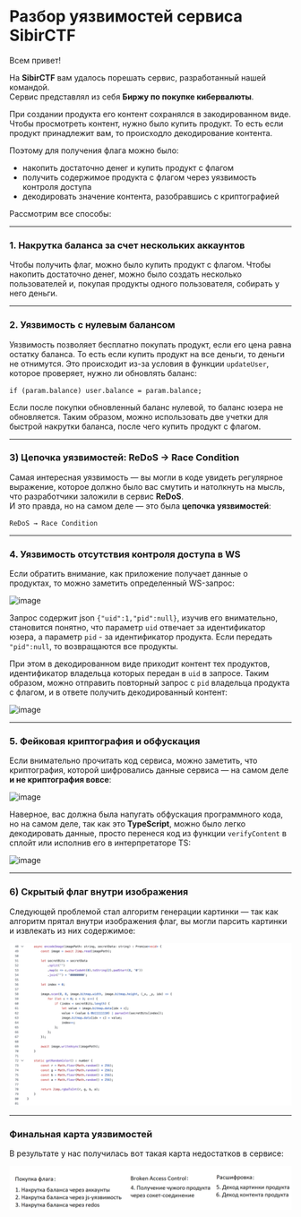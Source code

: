 # Разбор уязвимостей сервиса SibirCTF

Всем привет!

На **SibirCTF** вам удалось порешать сервис, разработанный нашей командой.  
Сервис представлял из себя **Биржу по покупке кибервалюты**.

При создании продукта его контент сохранялся в закодированном виде. Чтобы просмотреть контент, нужно было купить продукт. То есть если продукт принадлежит вам, то происходло декодирование контента. 

Поэтому для получения флага можно было:
- накопить достаточно денег и купить продукт с флагом
- получить содержимое продукта с флагом через уязвимость контроля доступа
- декодировать значение контента, разобравшись с криптографией

Рассмотрим все способы:

---

### 1. Накрутка баланса за счет нескольких аккаунтов

Чтобы получить флаг, можно было купить продукт с флагом. Чтобы накопить достаточно денег, можно было создать несколько пользователей и, покупая продукты одного пользователя, собирать у него деньги.

---

### 2. Уязвимость с нулевым балансом

Уязвимость позволяет бесплатно покупать продукт, если его цена равна остатку баланса. То есть если купить продукт на все деньги, то деньги не отнимутся. Это происходит из-за условия в функции `updateUser`, которое проверяет, нужно ли обновлять баланс:
```
if (param.balance) user.balance = param.balance;
```
Если после покупки обновленный баланс нулевой, то баланс юзера не обновляется. Таким образом, можно использовать две учетки для быстрой накрутки баланса, после чего купить продукт с флагом.

---

### 3) Цепочка уязвимостей: ReDoS → Race Condition

Самая интересная уязвимость — вы могли в коде увидеть регулярное выражение, которое должно было вас смутить и натолкнуть на мысль, что разработчики заложили в сервис **ReDoS**.  
И это правда, но на самом деле — это была **цепочка уязвимостей**:

```
ReDoS → Race Condition
```
---

### 4. Уязвимость отсутствия контроля доступа в WS

Если обратить внимание, как приложение получает данные о продуктах, то можно заметить определенный WS-запрос:

![image](https://github.com/user-attachments/assets/6938b0a3-de72-454e-99dd-4697a006dab7)

Запрос содержит json `{"uid":1,"pid":null}`, изучив его внимательно, становится понятно, что параметр `uid` отвечает за идентификатор юзера, а параметр `pid` - за идентификатор продукта. Если передать `"pid":null`, то возвращаются все продукты.

При этом в декодированном виде приходит контент тех продуктов, идентификатор владельца которых передан в `uid` в запросе. Таким образом, можно отправить повторный запрос с `pid` владельца продукта с флагом, и в ответе получить декодированный контент:   

![image](https://github.com/user-attachments/assets/e277068b-d9a7-46e3-9b5f-3c34c9497335)

---

### 5. Фейковая криптография и обфускация

Если внимательно прочитать код сервиса, можно заметить, что криптография, которой шифровались данные сервиса — на самом деле **и не криптография вовсе**:  

![image](https://github.com/user-attachments/assets/ca864f38-c7a9-43e4-847b-3d22edcb2ebb)

Наверное, вас должна была напугать обфускация программного кода, но на самом деле, так как это **TypeScript**, можно было легко декодировать данные, просто перенеся код из функции `verifyContent` в сплойт или исполнив его в интерпретаторе TS:

![image](https://github.com/user-attachments/assets/c0000150-e9b4-4daf-8949-1c53af42316e)

---

### 6) Скрытый флаг внутри изображения

Следующей проблемой стал алгоритм генерации картинки — так как алгоритм прятал внутри изображения флаг, вы могли парсить картинки и извлекать из них содержимое:

![alt text](images/image-flag-inside.png)


---

### Финальная карта уязвимостей

В результате у нас получилась вот такая карта недостатков в сервисе:

![alt text](images/final-vuln-map.png)
